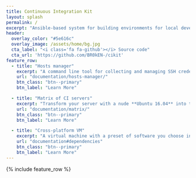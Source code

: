```yaml
---
title: Continuous Integration Kit
layout: splash
permalink: /
excerpt: "Ansible-based system for building environments for local development and continuous integration that ships as an extensible package."
header:
  overlay_color: "#5e616c"
  overlay_image: /assets/home/bg.jpg
  cta_label: "<i class='fa fa-github'></i> Source code"
  cta_url: 'https://github.com/BR0kEN-/cikit'
feature_row:
  - title: "Hosts manager"
    excerpt: "A command line tool for collecting and managing SSH credentials of various hosts."
    url: "documentation/hosts-manager/"
    btn_class: "btn--primary"
    btn_label: "Learn More"

  - title: "Matrix of CI servers"
    excerpt: "Transform your server with a nude **Ubuntu 16.04** into the machine that's able to host **Docker**-based CI servers. 5 minutes and you're done."
    url: "documentation/matrix/"
    btn_class: "btn--primary"
    btn_label: "Learn More"

  - title: "Cross-platform VM"
    excerpt: "A virtual machine with a preset of software you choose interactively. Automatic IP allocation and VPN configuration. **macOS**, **Linux** and **Windows** compatibility."
    url: "documentation#dependencies"
    btn_class: "btn--primary"
    btn_label: "Learn More"
---
```


{% include feature_row %}
